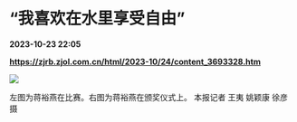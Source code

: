 # “我喜欢在水里享受自由”

**2023-10-23 22:05**

**https://zjrb.zjol.com.cn/html/2023-10/24/content_3693328.htm**

![](https://zjrb.zjol.com.cn/images/2023-10/24/zjrb2023102400003v02b003.jpg)

左图为蒋裕燕在比赛。右图为蒋裕燕在颁奖仪式上。 本报记者 王夷 姚颖康 徐彦 摄
